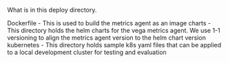 What is in this deploy directory.

Dockerfile - This is used to build the metrics agent as an image
charts - This directory holds the helm charts for the vega metrics agent. We use 1-1 versioning to align the metrics agent version to the helm chart version
kubernetes - This directory holds sample k8s yaml files that can be applied to a local development cluster for testing and evaluation

